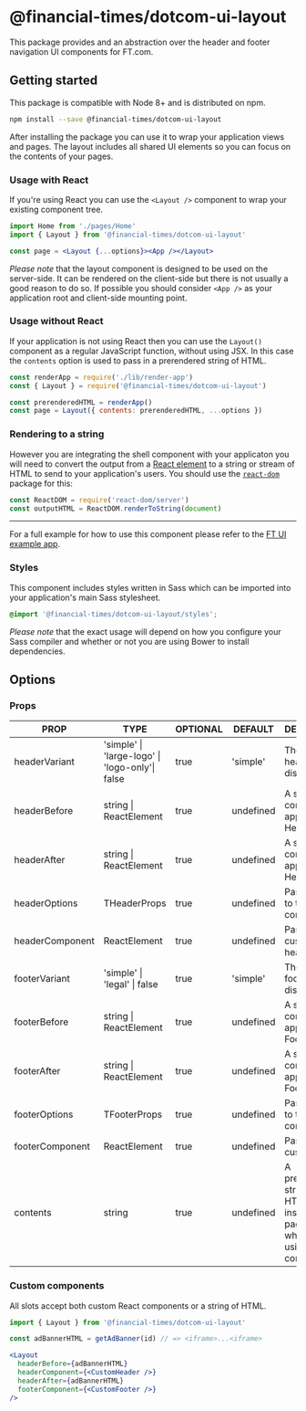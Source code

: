 # @financial-times/dotcom-ui-layout

This package provides and an abstraction over the header and footer navigation UI components for FT.com.

## Getting started

This package is compatible with Node 8+ and is distributed on npm.

```sh
npm install --save @financial-times/dotcom-ui-layout
```

After installing the package you can use it to wrap your application views and pages. The layout includes all shared UI elements so you can focus on the contents of your pages.

### Usage with React

If you're using React you can use the `<Layout />` component to wrap your existing component tree.

```jsx
import Home from './pages/Home'
import { Layout } from '@financial-times/dotcom-ui-layout'

const page = <Layout {...options}><App /></Layout>
```

_Please note_ that the layout component is designed to be used on the server-side. It can be rendered on the client-side but there is not usually a good reason to do so. If possible you should consider `<App />` as your application root and client-side mounting point.

### Usage without React

If your application is not using React then you can use the `Layout()` component as a regular JavaScript function, without using JSX. In this case the `contents` option is used to pass in a prerendered string of HTML.

```js
const renderApp = require('./lib/render-app')
const { Layout } = require('@financial-times/dotcom-ui-layout')

const prerenderedHTML = renderApp()
const page = Layout({ contents: prerenderedHTML, ...options })
```

### Rendering to a string

However you are integrating the shell component with your applicaton you will need to convert the output from a [React element] to a string or stream of HTML to send to your application's users. You should use the [`react-dom`] package for this:

```js
const ReactDOM = require('react-dom/server')
const outputHTML = ReactDOM.renderToString(document)
```

[React element]: https://reactjs.org/docs/rendering-elements.html
[`react-dom`]: https://reactjs.org/docs/react-dom.html

---

For a full example for how to use this component please refer to the [FT UI example app][example].

[example]: ../../examples/ft-ui/readme.md

### Styles

This component includes styles written in Sass which can be imported into your application's main Sass stylesheet.

```scss
@import '@financial-times/dotcom-ui-layout/styles';
```

_Please note_ that the exact usage will depend on how you configure your Sass compiler and whether or not you are using Bower to install dependencies.

## Options

### Props

| PROP          | TYPE                                                    | OPTIONAL | DEFAULT   | DESCRIPTION                                                                                  |
|---------------|---------------------------------------------------------|----------|-----------|----------------------------------------------------------------------------------------------|
| headerVariant | 'simple' \| 'large-logo' \| 'logo-only'\| false         | true     | 'simple'  | The type of header to display                                                               |
| headerBefore  | string \| ReactElement                                  | true     | undefined | A slot for content to appear before Header                                                     |
| headerAfter   | string \| ReactElement                                  | true     | undefined | A slot for content to appear after Header                                                      |
| headerOptions | THeaderProps                                            | true     | undefined | Pass options to the header component                                                         |
| headerComponent | ReactElement                                          | true     | undefined | Pass a custom header                                                 |
| footerVariant | 'simple' \| 'legal' \| false                            | true     | 'simple'  | The type of footer to display                                                               |
| footerBefore  | string \| ReactElement                                  | true     | undefined | A slot for content to appear before Footer                                                     |
| footerAfter   | string \| ReactElement                                  | true     | undefined | A slot for content to appear after Footer                                                      |
| footerOptions | TFooterProps                                            | true     | undefined | Pass options to the footer component                                                         |
| footerComponent | ReactElement                                          | true     | undefined | Pass a custom footer                                                  |
| contents      | string                                                  | true     | undefined | A prerendered string of HTML used to insert the page contents when not using JSX composition |

### Custom components

All slots accept both custom React components or a string of HTML.

```jsx
import { Layout } from '@financial-times/dotcom-ui-layout'

const adBannerHTML = getAdBanner(id) // => <iframe>...<iframe>

<Layout
  headerBefore={adBannerHTML}
  headerComponent={<CustomHeader />}
  headerAfter={adBannerHTML}
  footerComponent={<CustomFooter />}
/>
```
